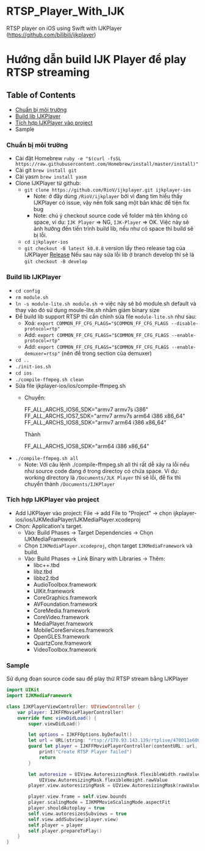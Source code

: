 # RTSP_Player_With_IJK
RTSP player on iOS using Swift with IJKPlayer (https://github.com/bilibili/ijkplayer)

# Hướng dẫn build IJK Player để play RTSP streaming

## Table of Contents

* [Chuẩn bị môi trường](#Chuẩn_bị_môi_trường)
* [Build lib IJKPlayer](#Build_lib_IJKPlayer)
* [Tích hợp IJKPlayer vào project](#Tích_hợp_IJKPlayer_vào_project)
* Sample

### Chuẩn bị môi trường
* Cài đặt Homebrew
`ruby -e "$(curl -fsSL https://raw.githubusercontent.com/Homebrew/install/master/install)"`
* Cài git `brew install git`
* Cài yasm `brew install yasm`
* Clone IJKPlayer từ github:
  * `git clone https://github.com/RioV/ijkplayer.git ijkplayer-ios`
    * Note: ở đây dùng `/RioV/ijkplayer` bởi vì đang tìm hiểu thấy IJKPlayer có issue, vậy nên folk sang một bản khác để tiện fix bug
    * Note: chú ý checkout source code về folder mà tên không có space, ví dụ: `IJK Player` => NG, `IJK-Player` => OK. Việc này sẽ ảnh hưởng đến tiến trình build lib, nếu như có space thì build sẽ bị lỗi.
  * `cd ijkplayer-ios`
  * `git checkout -B latest k0.8.8` version lấy theo release tag của IJKPlayer [Release](https://github.com/RioV/ijkplayer/releases) Nếu sau này sửa lỗi lib ở branch develop thì sẽ là `git checkout -B develop`

### Build lib IJKPlayer
* `cd config`
* `rm module.sh`
* `ln -s module-lite.sh module.sh` -> việc này sẽ bỏ module.sh default và thay vào đó sử dụng moule-lite.sh nhằm giảm binary size
* Để build lib support RTSP thì cần chỉnh sửa file `module-lite.sh` như sau:
  * Xoá: `export COMMON_FF_CFG_FLAGS="$COMMON_FF_CFG_FLAGS --disable-protocol=rtp"`
  * Add: `export COMMON_FF_CFG_FLAGS="$COMMON_FF_CFG_FLAGS --enable-protocol=rtp"`
  * Add: `export COMMON_FF_CFG_FLAGS="$COMMON_FF_CFG_FLAGS --enable-demuxer=rtsp"` (nên để trong section của demuxer)
* `cd ..`
* `./init-ios.sh`
* `cd ios`
* `./compile-ffmpeg.sh clean`
* Sửa file ijkplayer-ios/ios/compile-ffmpeg.sh
  * Chuyển:

    FF_ALL_ARCHS_IOS6_SDK="armv7 armv7s i386"
    FF_ALL_ARCHS_IOS7_SDK="armv7 armv7s arm64 i386 x86_64"
    FF_ALL_ARCHS_IOS8_SDK="armv7 arm64 i386 x86_64"

    Thành

    FF_ALL_ARCHS_IOS8_SDK="arm64 i386 x86_64"
* `./compile-ffmpeg.sh all`
  * Note: Với câu lệnh ./compile-ffmpeg.sh all thì rất dễ xảy ra lỗi nếu như source code đang ở trong directoy có chứa space. Ví dụ: working directory là `/Documents/JLK Player` thì sẽ lỗi, để fix thì chuyển thành `/Documents/IJKPlayer`

### Tích hợp IJKPlayer vào project  
* Add IJKPlayer vào project: File -> add File to "Project" -> chọn ijkplayer-ios/ios/IJKMediaPlayer/IJKMediaPlayer.xcodeproj
* Chọn: Application's target.
  * Vào: Build Phases -> Target Dependencies -> Chọn IJKMediaFramework
  * Chọn `IJKMediaPlayer.xcodeproj`, chọn target `IJKMediaFramework` và build.
  * Vào: Build Phases -> Link Binary with Libraries -> Thêm:
    * libc++.tbd
    * libz.tbd
    * libbz2.tbd
    * AudioToolbox.framework
    * UIKit.framework
    * CoreGraphics.framework
    * AVFoundation.framework
    * CoreMedia.framework
    * CoreVideo.framework
    * MediaPlayer.framework
    * MobileCoreServices.framework
    * OpenGLES.framework
    * QuartzCore.framework
    * VideoToolbox.framework

### Sample
Sử dụng đoạn source code sau để play thử RTSP stream bằng IJKPlayer

```swift
import UIKit
import IJKMediaFramework

class IJKPlayerViewController: UIViewController {
    var player: IJKFFMoviePlayerController!
    override func viewDidLoad() {
        super.viewDidLoad()

        let options = IJKFFOptions.byDefault()
        let url = URL(string: "rtsp://170.93.143.139/rtplive/470011e600ef003a004ee33696235daa")
        guard let player = IJKFFMoviePlayerController(contentURL: url, with: options) else {
            print("Create RTSP Player failed")
            return
        }

        let autoresize = UIView.AutoresizingMask.flexibleWidth.rawValue |
            UIView.AutoresizingMask.flexibleHeight.rawValue
        player.view.autoresizingMask = UIView.AutoresizingMask(rawValue: autoresize)

        player.view.frame = self.view.bounds
        player.scalingMode = IJKMPMovieScalingMode.aspectFit
        player.shouldAutoplay = true
        self.view.autoresizesSubviews = true
        self.view.addSubview(player.view)
        self.player = player        
        self.player.prepareToPlay()
    }
}

